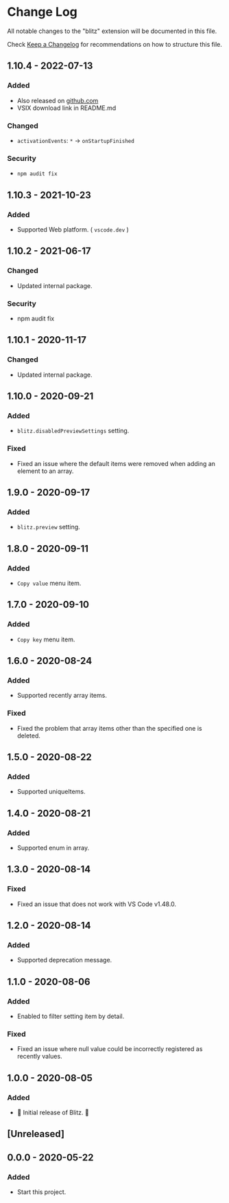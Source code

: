 # Change Log

All notable changes to the "blitz" extension will be documented in this file.

Check [Keep a Changelog](http://keepachangelog.com/) for recommendations on how to structure this file.

## 1.10.4 - 2022-07-13

### Added

- Also released on [github.com](https://github.com/wraith13/blitz-vscode/releases)
- VSIX download link in README.md

### Changed

- `activationEvents`: `*` -> `onStartupFinished`

### Security

- `npm audit fix`

## 1.10.3 - 2021-10-23

### Added

- Supported Web platform. ( `vscode.dev` )

## 1.10.2 - 2021-06-17

### Changed

- Updated internal package.

### Security

- npm audit fix

## 1.10.1 - 2020-11-17

### Changed

- Updated internal package.

## 1.10.0 - 2020-09-21

### Added

- `blitz.disabledPreviewSettings` setting.

### Fixed

- Fixed an issue where the default items were removed when adding an element to an array.

## 1.9.0 - 2020-09-17

### Added

- `blitz.preview` setting.

## 1.8.0 - 2020-09-11

### Added

- `Copy value` menu item.

## 1.7.0 - 2020-09-10

### Added

- `Copy key` menu item.

## 1.6.0 - 2020-08-24

### Added

- Supported recently array items.

### Fixed

- Fixed the problem that array items other than the specified one is deleted.

## 1.5.0 - 2020-08-22

### Added

- Supported uniqueItems.

## 1.4.0 - 2020-08-21

### Added

- Supported enum in array.

## 1.3.0 - 2020-08-14

### Fixed

- Fixed an issue that does not work with VS Code v1.48.0.

## 1.2.0 - 2020-08-14

### Added

- Supported deprecation message.

## 1.1.0 - 2020-08-06

### Added

- Enabled to filter setting item by detail.

### Fixed

- Fixed an issue where null value could be incorrectly registered as recently values.

## 1.0.0 - 2020-08-05

### Added

- 🎊 Initial release of Blitz. 🎉

## [Unreleased]

## 0.0.0 - 2020-05-22

### Added

- Start this project.
